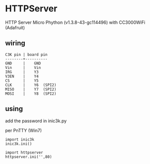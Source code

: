 # HTTPServer
HTTP Server Micro Phython (v1.3.8-43-gc114496) with CC3000WiFi (Adafruit)

wiring
------

```
C3K pin | board pin
--------+----------
GND     |    GND
Vin     |    Vin
IRG     |    Y3
V3EN    |    Y4
CS      |    Y5
CLK     |    Y6  (SPI2)
MISO    |    Y7  (SPI2)
MOSI    |    Y8  (SPI2)
```


using
-----
add the password in inic3k.py

per PnTTY (Win7)
```
import inic3k
inic3k.ini()

import httpserver
httpserver.ini('',80)
```
